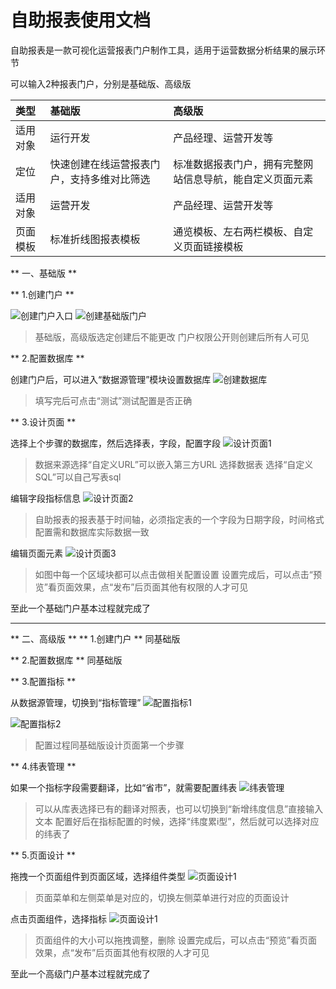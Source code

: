 自助报表使用文档
==========================
自助报表是一款可视化运营报表门户制作工具，适用于运营数据分析结果的展示环节

可以输入2种报表门户，分别是基础版、高级版


|类型|基础版|高级版|
|:----- |:------- |:-----|
|适用对象 |运行开发 |产品经理、运营开发等|
|定位|快速创建在线运营报表门户，支持多维对比筛选|标准数据报表门户，拥有完整网站信息导航，能自定义页面元素|
|适用对象|运营开发|产品经理、运营开发等|
|页面模板|	标准折线图报表模板|通览模板、左右两栏模板、自定义页面链接模板|

** 一、基础版 **

** 1.创建门户 **

![创建门户入口](img/overview.png)
![创建基础版门户](img/create1.png)
> 基础版，高级版选定创建后不能更改
> 门户权限公开则创建后所有人可见

** 2.配置数据库 **

创建门户后，可以进入“数据源管理”模块设置数据库
![创建数据库](img/db1.png)
> 填写完后可点击“测试”测试配置是否正确

** 3.设计页面 **

选择上个步骤的数据库，然后选择表，字段，配置字段
![设计页面1](img/base1.png)
> 数据来源选择“自定义URL”可以嵌入第三方URL
> 选择数据表 选择“自定义SQL”可以自己写表sql

编辑字段指标信息
![设计页面2](img/index3.png)
> 自助报表的报表基于时间轴，必须指定表的一个字段为日期字段，时间格式配置需和数据库实际数据一致

编辑页面元素
![设计页面3](img/create2.png)
> 如图中每一个区域块都可以点击做相关配置设置
> 设置完成后，可以点击“预览”看页面效果，点“发布”后页面其他有权限的人才可见

至此一个基础门户基本过程就完成了

***
** 二、高级版 **
** 1.创建门户 **
同基础版

** 2.配置数据库 **
同基础版

** 3.配置指标 **

从数据源管理，切换到“指标管理”
![配置指标1](img/index1.png)

![配置指标2](img/index2.png)
> 配置过程同基础版设计页面第一个步骤

** 4.纬表管理 **

如果一个指标字段需要翻译，比如“省市”，就需要配置纬表
![纬表管理](img/dim1.png)
> 可以从库表选择已有的翻译对照表，也可以切换到“新增纬度信息”直接输入文本
> 配置好后在指标配置的时候，选择“纬度累i型”，然后就可以选择对应的纬表了

** 5.页面设计 **

拖拽一个页面组件到页面区域，选择组件类型
![页面设计1](img/set1.png)
> 页面菜单和左侧菜单是对应的，切换左侧菜单进行对应的页面设计

点击页面组件，选择指标
![页面设计1](img/set2.png)
> 页面组件的大小可以拖拽调整，删除
> 设置完成后，可以点击“预览”看页面效果，点“发布”后页面其他有权限的人才可见

至此一个高级门户基本过程就完成了